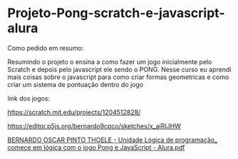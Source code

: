 ﻿# Projeto-Pong-scratch-e-javascript-alura

Como pedido em resumo:

  Resumindo o projeto o ensina a como fazer um jogo inicialmente pelo Scratch e depois pelo javascript ele sendo o PONG.
  Nesse curso eu aprendi mais coisas sobre o javascript para como criar formas geometricas e como criar um sistema de pontuação dentro do jogo


link dos jogos:

https://scratch.mit.edu/projects/1204512828/

https://editor.p5js.org/bernardo9cpco/sketches/x_aiRIJHW



[BERNARDO OSCAR PINTO THOELE - Unidade Lógica de programação_ comece em lógica com o jogo Pong e JavaScript - Alura.pdf](https://github.com/user-attachments/files/21763237/BERNARDO.OSCAR.PINTO.THOELE.-.Unidade.Logica.de.programacao_.comece.em.logica.com.o.jogo.Pong.e.JavaScript.-.Alura.pdf)
